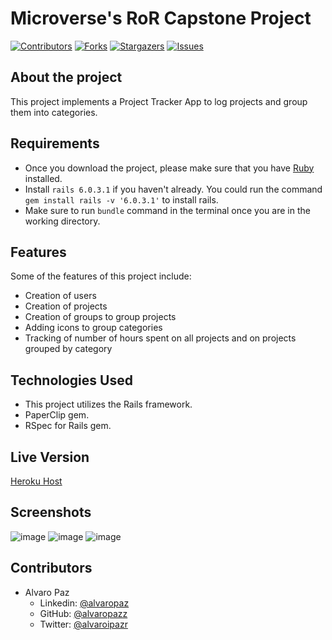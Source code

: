 # Microverse's RoR Capstone Project

[![Contributors][contributors-shield]][contributors-url]
[![Forks][forks-shield]][forks-url]
[![Stargazers][stars-shield]][stars-url]
[![Issues][issues-shield]][issues-url]

## About the project

This project implements a Project Tracker App to log projects and group them into categories.

## Requirements

- Once you download the project, please make sure that you have [Ruby](https://www.ruby-lang.org/en/) installed.
- Install `rails 6.0.3.1` if you haven't already. You could run the command `gem install rails -v '6.0.3.1'` to install rails.
- Make sure to run `bundle` command in the terminal once you are in the working directory.

## Features

Some of the features of this project include:

- Creation of users
- Creation of projects
- Creation of groups to group projects
- Adding icons to group categories
- Tracking of number of hours spent on all projects and on projects grouped by category

## Technologies Used

- This project utilizes the Rails framework.
- PaperClip gem.
- RSpec for Rails gem.

## Live Version

[Heroku Host](https://calm-savannah-37836.herokuapp.com/)

## Screenshots

![image](https://user-images.githubusercontent.com/58086801/86052536-c4185100-ba1c-11ea-9fcd-8a6d5f642c70.png)
![image](https://user-images.githubusercontent.com/58086801/86052726-0cd00a00-ba1d-11ea-9a59-f8dc9cb426e6.png)
![image](https://user-images.githubusercontent.com/58086801/86052763-1bb6bc80-ba1d-11ea-81f7-206cdfb9140b.png)

## Contributors

- Alvaro Paz
  - Linkedin: [@alvaropaz](https://linkedin.com/in/alvaropaz/)
  - GitHub: [@alvaropazz](https://github.com/alvaropazz)
  - Twitter: [@alvaroipazr](https://twitter.com/alvaroipazr)
  
<!-- MARKDOWN LINKS & IMAGES -->

[contributors-shield]: https://img.shields.io/github/contributors/alvaropazz/rails-capstone.svg?style=flat-square
[contributors-url]: https://github.com/alvaropazz/rails-capstone/graphs/contributors
[forks-shield]: https://img.shields.io/github/forks/alvaropazz/rails-capstone.svg?style=flat-square
[forks-url]: https://github.com/alvaropazz/rails-capstone/network/members
[stars-shield]: https://img.shields.io/github/stars/alvaropazz/rails-capstone.svg?style=flat-square
[stars-url]: https://github.com/alvaropazz/rails-capstone/stargazers
[issues-shield]: https://img.shields.io/github/issues/alvaropazz/rails-capstone.svg?style=flat-square
[issues-url]: https://github.com/alvaropazz/rails-capstone/issues

